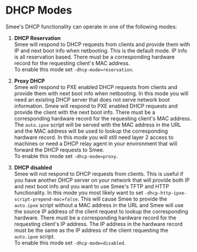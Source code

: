 # DHCP Modes

Smee's DHCP functionality can operate in one of the following modes:

1. **DHCP Reservation**  
Smee will respond to DHCP requests from clients and provide them with IP and next boot info when netbooting. This is the default mode. IP info is all reservation based. There must be a corresponding hardware record for the requesting client's MAC address.  
To enable this mode set `-dhcp-mode=reservation`.

1. **Proxy DHCP**  
Smee will respond to PXE enabled DHCP requests from clients and provide them with next boot info when netbooting. In this mode you will need an existing DHCP server that does not serve network boot information. Smee will respond to PXE enabled DHCP requests and provide the client with the next boot info. There must be a corresponding hardware record for the requesting client's MAC address. The `auto.ipxe` script will be served with the MAC address in the URL and the MAC address will be used to lookup the corresponding hardware record. In this mode you will still need layer 2 access to machines or need a DHCP relay agent in your environment that will forward the DHCP requests to Smee.  
To enable this mode set `-dhcp-mode=proxy`.

1. **DHCP disabled**  
Smee will not respond to DHCP requests from clients. This is useful if you have another DHCP server on your network that will provide both IP and next boot info and you want to use Smee's TFTP and HTTP functionality. In this mode you most likely want to set `-dhcp-http-ipxe-script-prepend-mac=false`. This will cause Smee to provide the `auto.ipxe` script without a MAC address in the URL and Smee will use the source IP address of the client request to lookup the corresponding hardware. There must be a corresponding hardware record for the requesting client's IP address. The IP address in the hardware record must be the same as the IP address of the client requesting the `auto.ipxe` script.  
To enable this mode set `-dhcp-mode=disabled`.
